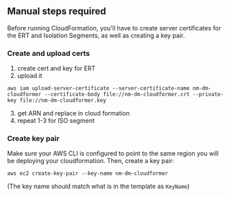## Manual steps required

Before running CloudFormation, you'll have to create server certificates
for the ERT and Isolation Segments, as well as creating a key pair.

### Create and upload certs

1. create cert and key for ERT
2. upload it
```
aws iam upload-server-certificate --server-certificate-name nm-dm-cloudformer --certificate-body file://nm-dm-cloudformer.crt --private-key file://nm-dm-cloudformer.key
```
3. get ARN and replace in cloud formation
4. repeat 1-3 for ISO segment

### Create key pair

Make sure your AWS CLI is configured to point to the same region you
will be deploying your cloudformation.  Then, create a key pair:

```
aws ec2 create-key-pair --key-name nm-dm-cloudformer
```

(The key name should match what is in the template as `KeyName`)


